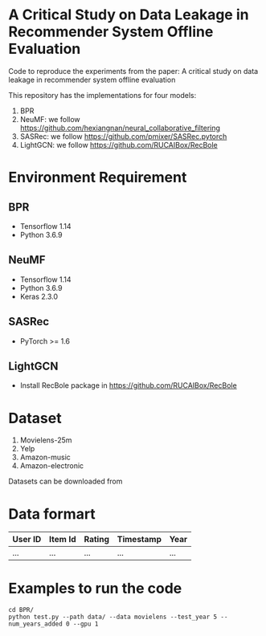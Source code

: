 # A Critical Study on Data Leakage in Recommender System Offline Evaluation
Code to reproduce the experiments from the paper: A critical study on data leakage in recommender system offline evaluation

This repository has the implementations for four models:
1. BPR
2. NeuMF: we follow https://github.com/hexiangnan/neural_collaborative_filtering
3. SASRec: we follow https://github.com/pmixer/SASRec.pytorch
4. LightGCN: we follow https://github.com/RUCAIBox/RecBole

# Environment Requirement
## BPR
- Tensorflow 1.14
- Python 3.6.9

## NeuMF
- Tensorflow 1.14
- Python 3.6.9
- Keras 2.3.0

## SASRec
- PyTorch >= 1.6

## LightGCN
- Install RecBole package in https://github.com/RUCAIBox/RecBole


# Dataset

1. Movielens-25m
2. Yelp
3. Amazon-music
4. Amazon-electronic

Datasets can be downloaded from 

# Data formart


User ID | Item Id | Rating | Timestamp | Year
--------|---------|--------|-----------|-----
...|...|...|...|...

# Examples to run the code

```
cd BPR/
python test.py --path data/ --data movielens --test_year 5 --num_years_added 0 --gpu 1
```





